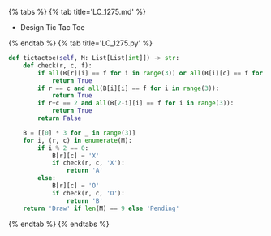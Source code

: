 {% tabs %}
{% tab title='LC_1275.md' %}

* Design Tic Tac Toe

{% endtab %}
{% tab title='LC_1275.py' %}

```py
def tictactoe(self, M: List[List[int]]) -> str:
    def check(r, c, f):
        if all(B[r][i] == f for i in range(3)) or all(B[i][c] == f for i in range(3)):
            return True
        if r == c and all(B[i][i] == f for i in range(3)):
            return True
        if r+c == 2 and all(B[2-i][i] == f for i in range(3)):
            return True
        return False

    B = [[0] * 3 for _ in range(3)]
    for i, (r, c) in enumerate(M):
        if i % 2 == 0:
            B[r][c] = 'X'
            if check(r, c, 'X'):
                return 'A'
        else:
            B[r][c] = 'O'
            if check(r, c, 'O'):
                return 'B'
    return 'Draw' if len(M) == 9 else 'Pending'
```

{% endtab %}
{% endtabs %}